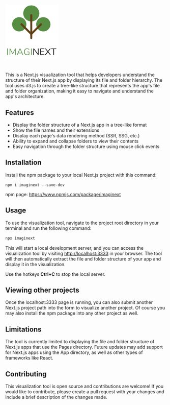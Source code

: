 ![Logo](./public/logo.png)
# 

This is a Next.js visualization tool that helps developers understand the structure of their Next.js app by displaying its file and folder hierarchy. The tool uses d3.js to create a tree-like structure that represents the app's file and folder organization, making it easy to navigate and understand the app's architecture.

## Features

* Display the folder structure of a Next.js app in a tree-like format
* Show the file names and their extensions
* Display each page's data rendering method (SSR, SSG, etc.)
* Ability to expand and collapse folders to view their contents
* Easy navigation through the folder structure using mouse click events

## Installation

Install the npm package to your local Next.js project with this command:
```
npm i imaginext --save-dev
```
npm page: https://www.npmjs.com/package/imaginext

## Usage

To use the visualization tool, navigate to the project root directory in your terminal and run the following command:

```bash
npx imaginext
```

This will start a local development server, and you can access the visualization tool by visiting [http://localhost:3333](http://localhost:3333) in your browser. The tool will then automatically extract the file and folder structure of your app and display it in the visualization.

Use the hotkeys **Ctrl+C** to stop the local server.

## Viewing other projects

Once the localhost:3333 page is running, you can also submit another Next.js project path into the form to visualize another project. Of course you may also install the npm package into any other project as well.

## Limitations

The tool is currently limited to displaying the file and folder structure of Next.js apps that use the Pages directory. Future updates may add support for Next.js apps using the App directory, as well as other types of frameworks like React.

## Contributing

This visualization tool is open source and contributions are welcome! If you would like to contribute, please create a pull request with your changes and include a brief description of the changes made.